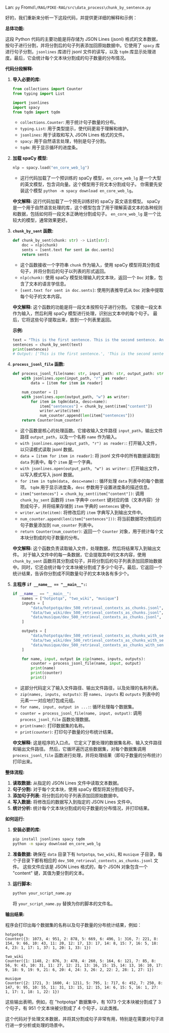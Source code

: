 Lan: `py` From`dl/RAG/PIKE-RAG/src\data_process\chunk_by_sentence.py`

好的，我们重新来分析一下这段代码，并提供更详细的解释和示例：

**总体功能:**

这段 Python 代码的主要功能是将存储为 JSON Lines (jsonl) 格式的文本数据，按句子进行分割，并将分割后的句子列表添加回原始数据中。它使用了 `spacy` 库进行句子分割，`jsonlines` 库进行 jsonl 文件的读写，以及 `tqdm` 库显示处理进度。最后，它会统计每个文本块分割成的句子数量的分布情况。

**代码分段解释:**

1. **导入必要的库:**

   ```python
   from collections import Counter
   from typing import List

   import jsonlines
   import spacy
   from tqdm import tqdm
   ```

   - `collections.Counter`: 用于统计句子数量的分布。
   - `typing.List`:  用于类型提示，使代码更易于理解和维护。
   - `jsonlines`: 用于读取和写入 JSON Lines 格式的文件。
   - `spacy`: 用于自然语言处理，特别是句子分割。
   - `tqdm`: 用于显示循环的进度条。

2. **加载 spaCy 模型:**

   ```python
   nlp = spacy.load("en_core_web_lg")
   ```

   - 这行代码加载了一个预训练的 spaCy 模型，`en_core_web_lg` 是一个大型的英文模型，包含词向量。这个模型用于将文本分割成句子。 你需要先安装这个模型 `python -m spacy download en_core_web_lg`。

   **中文解释:**  这行代码加载了一个预先训练好的 spaCy 英文语言模型。 spaCy 是一个用于自然语言处理的库，这个模型包含了用于理解英语文本的各种规则和数据，包括如何将一段文本正确地分割成句子。  `en_core_web_lg` 是一个比较大的模型，通常效果更好。

3. **`chunk_by_sent` 函数:**

   ```python
   def chunk_by_sent(chunk: str) -> List[str]:
       doc = nlp(chunk)
       sents = [sent.text for sent in doc.sents]
       return sents
   ```

   - 这个函数接收一个字符串 `chunk` 作为输入，使用 spaCy 模型将其分割成句子，并将分割后的句子以列表的形式返回。
   - `nlp(chunk)`:  使用 spaCy 模型处理输入的文本块，返回一个 `Doc` 对象，包含了文本的语言学信息。
   - `[sent.text for sent in doc.sents]`:  使用列表推导式从 `Doc` 对象中提取每个句子的文本内容。

   **中文解释:** 这个函数的功能是将一段文本按照句子进行分割。 它接收一段文本作为输入，然后利用 spaCy 模型进行处理，识别出文本中的每个句子。  最后，它将这些句子提取出来，放到一个列表里返回。

   **示例:**

   ```python
   text = "This is the first sentence. This is the second sentence. And this is the third."
   sentences = chunk_by_sent(text)
   print(sentences)
   # Output: ['This is the first sentence.', 'This is the second sentence.', 'And this is the third.']
   ```

4. **`process_jsonl_file` 函数:**

   ```python
   def process_jsonl_file(name: str, input_path: str, output_path: str) -> Counter:
       with jsonlines.open(input_path, "r") as reader:
           data = [item for item in reader]

       num_counter = []
       with jsonlines.open(output_path, "w") as writer:
           for item in tqdm(data, desc=name):
               item["sentences"] = chunk_by_sent(item["content"])
               writer.write(item)
               num_counter.append(len(item["sentences"]))
       return Counter(num_counter)
   ```

   - 这个函数是核心的处理函数。它接收输入文件路径 `input_path`，输出文件路径 `output_path`，以及一个名称 `name` 作为输入。
   - `with jsonlines.open(input_path, "r") as reader:`:  打开输入文件，以只读模式读取 jsonl 数据。
   - `data = [item for item in reader]`: 将 jsonl 文件中的所有数据读取到 `data` 列表中。每个 `item` 是一个字典。
   - `with jsonlines.open(output_path, "w") as writer:`:  打开输出文件，以写入模式写入 jsonl 数据。
   - `for item in tqdm(data, desc=name):`:  循环处理 `data` 列表中的每个数据项。 `tqdm` 用于显示进度条，`desc` 参数用于设置进度条的描述信息。
   - `item["sentences"] = chunk_by_sent(item["content"])`:  调用 `chunk_by_sent` 函数将 `item` 字典中 `content` 键对应的值（文本内容）分割成句子，并将结果存储到 `item` 字典的 `sentences` 键中。
   - `writer.write(item)`:  将修改后的 `item` 字典写入到输出文件中。
   - `num_counter.append(len(item["sentences"]))`:  将当前数据项分割后的句子数量添加到 `num_counter` 列表中。
   - `return Counter(num_counter)`:  返回一个 `Counter` 对象，用于统计每个文本块分割成的句子数量的分布。

   **中文解释:** 这个函数负责读取输入文件，处理数据，然后将结果写入到输出文件。 对于输入文件中的每一条数据，它会提取其中的文本内容，使用 `chunk_by_sent` 函数将其分割成句子，并将分割后的句子列表添加回原始数据中。同时，它还会统计每个文本块被分割成了多少个句子。最后，它返回一个统计结果，告诉你分割成不同数量句子的文本块各有多少个。

5. **主程序 `if __name__ == "__main__":`:**

   ```python
   if __name__ == "__main__":
       names = ["hotpotqa", "two_wiki", "musique"]
       inputs = [
           "data/hotpotqa/dev_500_retrieval_contexts_as_chunks.jsonl",
           "data/two_wiki/dev_500_retrieval_contexts_as_chunks.jsonl",
           "data/musique/dev_500_retrieval_contexts_as_chunks.jsonl",
       ]

       outputs = [
           "data/hotpotqa/dev_500_retrieval_contexts_as_chunks_with_sentences.jsonl",
           "data/two_wiki/dev_500_retrieval_contexts_as_chunks_with_sentences.jsonl",
           "data/musique/dev_500_retrieval_contexts_as_chunks_with_sentences.jsonl",
       ]

       for name, input, output in zip(names, inputs, outputs):
           counter = process_jsonl_file(name, input, output)
           print(name)
           print(counter)
           print()
   ```

   - 这部分代码定义了输入文件路径、输出文件路径，以及处理的名称列表。
   - `zip(names, inputs, outputs)`:  将 `names`、`inputs` 和 `outputs` 列表中的元素一一对应地打包成元组。
   - `for name, input, output in ...:`:  循环处理每个数据集。
   - `counter = process_jsonl_file(name, input, output)`:  调用 `process_jsonl_file` 函数处理数据。
   - `print(name)`:  打印数据集的名称。
   - `print(counter)`:  打印句子数量的分布统计结果。

   **中文解释:**  这是程序的入口点。 它定义了要处理的数据集名称、输入文件路径和输出文件路径。 然后，它循环遍历这些数据集，对每个数据集调用 `process_jsonl_file` 函数进行处理，并将处理结果（即句子数量的分布统计）打印出来。

**整体流程:**

1.  **读取数据:**  从指定的 JSON Lines 文件中读取文本数据。
2.  **句子分割:**  对于每个文本块，使用 spaCy 模型将其分割成句子。
3.  **添加句子列表:**  将分割后的句子列表添加回原始数据中。
4.  **写入数据:**  将修改后的数据写入到指定的 JSON Lines 文件中。
5.  **统计分析:**  统计每个文本块分割成的句子数量的分布情况，并打印结果。

**如何运行:**

1.  **安装必要的库:**

    ```bash
    pip install jsonlines spacy tqdm
    python -m spacy download en_core_web_lg
    ```

2.  **准备数据:** 确保在 `data` 目录下有 `hotpotqa`, `two_wiki`, 和 `musique` 子目录，每个子目录下都有相应的 `dev_500_retrieval_contexts_as_chunks.jsonl` 文件。 这些文件应该是 JSON Lines 格式的，每个 JSON 对象包含一个 "content" 键，其值为要分割的文本。

3.  **运行脚本:**

    ```bash
    python your_script_name.py
    ```

    将 `your_script_name.py` 替换为你的脚本的文件名。

**输出结果:**

程序会打印出每个数据集的名称以及句子数量的分布统计结果，例如：

```
hotpotqa
Counter({3: 1073, 4: 951, 2: 878, 5: 669, 6: 496, 1: 316, 7: 221, 8: 154, 9: 66, 10: 43, 11: 20, 12: 17, 13: 17, 14: 8, 15: 7, 16: 5, 18: 4, 23: 1, 17: 1, 37: 1, 20: 1, 33: 1})

two_wiki
Counter({1: 1148, 2: 876, 3: 478, 4: 260, 5: 164, 6: 121, 7: 85, 8: 56, 9: 43, 10: 31, 11: 27, 12: 21, 13: 16, 15: 15, 14: 13, 16: 10, 17: 9, 18: 9, 19: 9, 21: 6, 20: 4, 24: 3, 26: 2, 22: 2, 28: 1, 27: 1})

musique
Counter({2: 1721, 3: 1600, 4: 1211, 5: 795, 1: 717, 6: 452, 7: 250, 8: 147, 9: 95, 10: 55, 11: 31, 13: 15, 12: 15, 14: 6, 15: 5, 16: 1, 27: 1, 17: 1, 18: 1, 22: 1})
```

这些输出表明，例如，在 "hotpotqa" 数据集中，有 1073 个文本块被分割成了 3 个句子，有 951 个文本块被分割成了 4 个句子，以此类推。

这个代码对于处理文本数据，并将其分割成句子非常有用，特别是在需要对句子进行进一步分析或处理的场景中。

